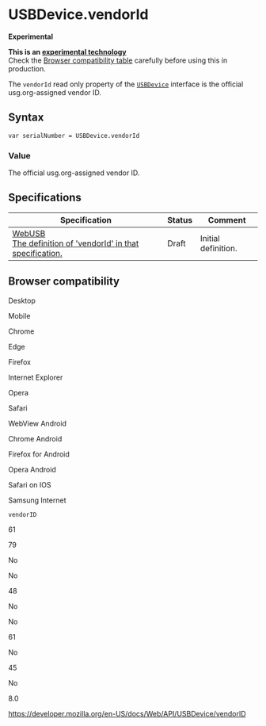 USBDevice.vendorId
==================

**Experimental**

**This is an [experimental technology](https://developer.mozilla.org/en-US/docs/MDN/Guidelines/Conventions_definitions#experimental)**  
Check the [Browser compatibility table](#browser_compatibility) carefully before using this in production.

The `vendorId` read only property of the [`USBDevice`](../usbdevice) interface is the official usg.org-assigned vendor ID.

Syntax
------

    var serialNumber = USBDevice.vendorId

### Value

The official usg.org-assigned vendor ID.

Specifications
--------------

<table><thead><tr class="header"><th>Specification</th><th>Status</th><th>Comment</th></tr></thead><tbody><tr class="odd"><td><a href="https://wicg.github.io/webusb/#dom-usbdevice-vendorid">WebUSB<br />
<span class="small">The definition of 'vendorId' in that specification.</span></a></td><td><span class="spec-draft">Draft</span></td><td>Initial definition.</td></tr></tbody></table>

Browser compatibility
---------------------

Desktop

Mobile

Chrome

Edge

Firefox

Internet Explorer

Opera

Safari

WebView Android

Chrome Android

Firefox for Android

Opera Android

Safari on IOS

Samsung Internet

`vendorID`

61

79

No

No

48

No

No

61

No

45

No

8.0

<a href="https://developer.mozilla.org/en-US/docs/Web/API/USBDevice/vendorID" class="_attribution-link">https://developer.mozilla.org/en-US/docs/Web/API/USBDevice/vendorID</a>
